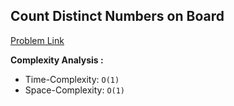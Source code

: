 ## Count Distinct Numbers on Board

[Problem Link](https://leetcode.com/problems/count-distinct-numbers-on-board/description/)

**Complexity Analysis :**<br>

-   Time-Complexity: `O(1)`
-   Space-Complexity: `O(1)`
